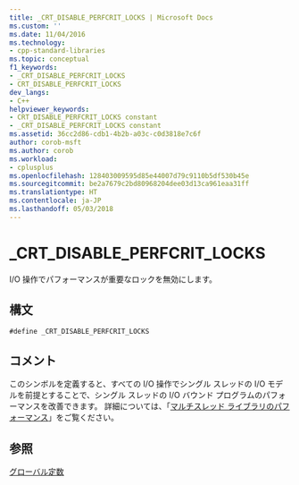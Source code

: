 ```yaml
---
title: _CRT_DISABLE_PERFCRIT_LOCKS | Microsoft Docs
ms.custom: ''
ms.date: 11/04/2016
ms.technology:
- cpp-standard-libraries
ms.topic: conceptual
f1_keywords:
- _CRT_DISABLE_PERFCRIT_LOCKS
- CRT_DISABLE_PERFCRIT_LOCKS
dev_langs:
- C++
helpviewer_keywords:
- CRT_DISABLE_PERFCRIT_LOCKS constant
- _CRT_DISABLE_PERFCRIT_LOCKS constant
ms.assetid: 36cc2d86-cdb1-4b2b-a03c-c0d3818e7c6f
author: corob-msft
ms.author: corob
ms.workload:
- cplusplus
ms.openlocfilehash: 128403009595d85e44007d79c9110b5df530b45e
ms.sourcegitcommit: be2a7679c2bd80968204dee03d13ca961eaa31ff
ms.translationtype: HT
ms.contentlocale: ja-JP
ms.lasthandoff: 05/03/2018
---
```

# <a name="crtdisableperfcritlocks"></a>_CRT_DISABLE_PERFCRIT_LOCKS
I/O 操作でパフォーマンスが重要なロックを無効にします。  
  
## <a name="syntax"></a>構文  
  
```  
#define _CRT_DISABLE_PERFCRIT_LOCKS  
```  
  
## <a name="remarks"></a>コメント  
 このシンボルを定義すると、すべての I/O 操作でシングル スレッドの I/O モデルを前提とすることで、シングル スレッドの I/O バウンド プログラムのパフォーマンスを改善できます。 詳細については、「[マルチスレッド ライブラリのパフォーマンス](../c-runtime-library/multithreaded-libraries-performance.md)」をご覧ください。  
  
## <a name="see-also"></a>参照  
 [グローバル定数](../c-runtime-library/global-constants.md)